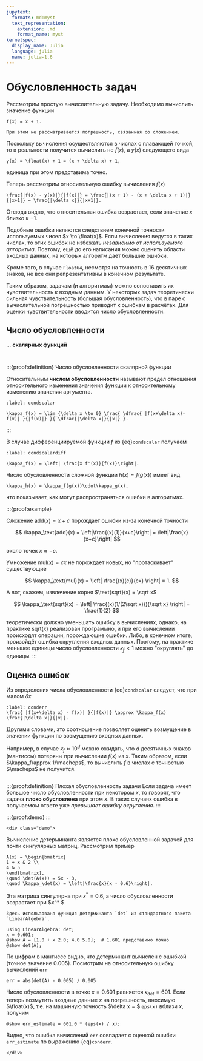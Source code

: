 ```yaml
---
jupytext:
  formats: md:myst
  text_representation:
    extension: .md
    format_name: myst
kernelspec:
  display_name: Julia
  language: julia
  name: julia-1.6
---
```


# Обусловленность задач

Рассмотрим простую вычислительную задачу.
Необходимо вычислить значение функции

```{math}
f(x) = x + 1.
```

```{margin}
При этом не рассматривается погрешность, связанная со сложением.
```
Поскольку вычисления осуществляются в числах с плавающей точкой, то в реальности получится вычислить не $f(x)$, а $y(x)$ следующего вида

```{math}
y(x) = \float(x) + 1 = (x + \delta x) + 1,
```

единица при этом представима точно.

Теперь рассмотрим относительную ошибку вычисления $f(x)$

```{math}
\frac{|f(x) - y(x)|}{|f(x)|} = \frac{|(x + 1) - (x + \delta x + 1)|}{|x+1|} = \frac{|\delta x|}{|x+1|}.
```

Отсюда видно, что относительная ошибка возрастает, если значение $x$ близко к $-1$.

Подобные ошибки являются следствием конечной точности используемых чисел $x \to \float(x)$. Если вычисления ведутся в таких числах, то этих ошибок не избежать *независимо от используемого алгоритма*. Поэтому, ещё до его написания можно оценить области входных данных, на которых алгоритм даёт большие ошибки.

Кроме того, в случае `Float64`, несмотря на точность в 16 десятичных знаков, не все они репрезентативны в конечном результате.

Таким образом, задачам (и алгоритмам) можно сопоставить их чувствительность к входным данным. У некоторых задач теоретически сильная чувствительность (большая обусловленность), что в паре с вычислительной погрешностью приводит к ошибкам в расчётах. Для оценки чувствительности вводится число обусловленности.

## Число обусловленности

... **скалярных функций**

```{index} число; обусловленности скалярной функции
```
```{index} обусловленность; число
```
:::{proof:definition} Число обусловленности скалярной функции

Относительным **числом обусловленности** называют предел отношения относительного изменения значения функции к относительному изменению значения аргумента.

```{math}
:label: condscalar

\kappa_f(x) = \lim_{\delta x \to 0} \frac{ \dfrac{ |f(x+\delta x)-f(x)| }{|f(x)|} }{ \dfrac{|\delta x|}{|x|} }.
```
:::

В случае дифференциируемой функции $f$ из {eq}`condscalar` получаем

```{math}
:label: condscalardiff

\kappa_f(x) = \left| \frac{x f'(x)}{f(x)}\right|.
```

Число обусловленности сложной функции $h(x) = f(g(x))$ имеет вид
```{math}
\kappa_h(x) = \kappa_f(g(x))\cdot\kappa_g(x),
```

что показывает, как могут распространяться ошибки в алгоритмах.

:::{proof:example}

Сложение $\text{add}(x) = x + c$ порождает ошибки из-за конечной точности

$$
\kappa_\text{add}(x) = \left|\frac{(x)(1)}{x+c}\right| = \left|\frac{x}{x+c}\right|
$$

около точек $x \approx -c$.

Умножение $\text{mul}(x) = cx$ не порождает новых, но "протаскивает" существующие

$$
\kappa_\text{mul}(x) = \left| \frac{(x)(c)}{cx} \right| = 1.
$$

А вот, скажем, извлечение корня $\text{sqrt}(x) = \sqrt x$

$$
\kappa_\text{sqrt}(x) = \left| \frac{(x)(1/(2\sqrt x))}{\sqrt x} \right| = \frac{1}{2}
$$

теоретически должно уменьшать ошибку в вычислениях, однако, на практике $\text{sqrt}(x)$ реализован программно, и при его вычислении происходят операции, порождающие ошибки. Либо, в конечном итоге, произойдёт ошибка округления входных данных. Поэтому, на практике меньшее единицы число обусловленности $\kappa_f < 1$ можно "округлять" до единицы.
:::

## Оценка ошибок

Из определения числа обусловленности {eq}`condscalar` следует, что при малом $\delta x$

```{math}
:label: conderr
\frac{ |f(x+\delta x) - f(x)| }{|f(x)|} \approx \kappa_f(x) \frac{|\delta x|}{|x|}.
```

Другими словами, это соотношение позволяет оценить возмущение в значении функции по возмущению входных данных.

Например, в случае $\kappa_f \approx 10^d$ можно ожидать, что $d$ десятичных знаков (мантиссы) потеряны при вычислении $f(x)$ из $x$. Таким образом, если $\kappa_f\approx 1/\macheps$, то вычислить $f$ в числах с точностью $\macheps$ не получится.

```{index} обусловленность; плохая
```
:::{proof:definition} Плохая обусловленность задачи
Если задача имеет большое число обусловленности при некотором $x$, то говорят, что задача **плохо обусловлена** при этом $x$. В таких случаях ошибка в получаемом ответе уже *превышает ошибку округления*.
:::

:::{proof:demo}
:::

```{raw} html
<div class="demo">
```

Вычисление детерминанта является плохо обусловленной задачей для почти сингулярных матриц.
Рассмотрим пример

```{math}
A(x) = \begin{bmatrix}
1 + x & 2 \\
4 & 5
\end{bmatrix},
\quad \det(A(x)) = 5x - 3,
\quad \kappa_\det(x) = \left|\frac{x}{x - 0.6}\right|.
```

Эта матрица сингулярна при $x^* = 0.6$, а число обусловленности возрастает при $x^* $.

```{margin}
Здесь использована функция детерминанта `det` из стандартного пакета `LinearAlgebra`.
```
```{code-cell}
using LinearAlgebra: det;
x = 0.601;
@show A = [1.0 + x 2.0; 4.0 5.0];  # 1.601 представимо точно
@show det(A);
```

По цифрам в мантиссе видно, что детерминант вычислен с ошибкой (точное значение $0.005$). Посмотрим на относительную ошибку вычислений `err`

```{code-cell}
err = abs(det(A) - 0.005) / 0.005
```

Число обусловленности в точке $x=0.601$ равняется $\kappa_\det = 601$. Если теперь возмутить входные данные $x$ на погрешность, вносимую $\float(x)$, т.е. на машинную точность $\delta x = $ `eps(x)` вблизи $x$, получим

```{code-cell}
@show err_estimate = 601.0 * (eps(x) / x);
```

Видно, что ошибка вычислений `err` совпадает с оценкой ошибки `err_estimate` по выражению {eq}`conderr`.

```{raw} html
</div>
```